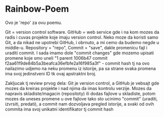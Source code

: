 # Rainbow-Poem
Ovo je 'repo' za ovu poemu.

Git = version control software.
GitHub = web service gde i na kom mozes da radis i cuvas projekte koje imaju version control.
Neko moze da koristi samo Git, a da nikad ne upotrebi GitHub, i obrnuto, a mi cemo da budemo negde u middle-u.
Repository = "repo",
Commit = "save", dakle promenicu fajl i uraditi commit. I sada imamo dole "commit changes" gde mozemo upisati promene koje smo uneli
"1 parent 1006b47 commit f2aa61f9de84b5a3beafca36efbfe2a16f985a3f" - commit hash tj na ovo nailazimo udjemo na neku promenu iz istorije, pa sa strane svaka promena ima svoj jedinstveni ID tk ovaj apstraktni broj.

Zakljucak tj review prvog dela:
Git je version control, a GitHub je vebsajt gde mozes da kreiras projekte i nad njima da imas kontrolu verzije. Mozes da napravis skladiste/magacin (repositoty) ili dodas fajlove u skladiste, potom mozes da uneses promene u ove fajlove tako sto ucinimo "commit" (uraditi, izvrsiti, predati), a commit nam dozvoljava pregled istorije, a svaki od ovih commita ima svoj unikatni identifikator tj commit hash
